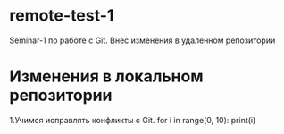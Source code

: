 # remote-test-1
Seminar-1 по работе с Git.
Внес изменения в удаленном репозитории
<h1>Изменения в локальном репозитории</h1>
1.Учимся исправлять конфликты с Git.
for i in range(0, 10):
    print(i)
